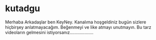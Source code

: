 # kutadgu
Merhaba Arkadaşlar ben KeyNey. Kanalıma hoşgeldiniz bugün sizlere hiçbirşey anlatmayacağım.
Beğenmeyi ve like atmayı unutmayın. Bu tarz videoların gelmesini istiyorsanız...................
